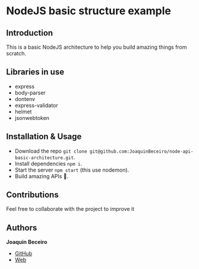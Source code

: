 # NodeJS basic structure example

## Introduction
This is a basic NodeJS architecture to help you build amazing things from scratch.

## Libraries in use
- express
- body-parser
- dontenv
- express-validator
- helmet
- jsonwebtoken

## Installation & Usage
- Download the repo `git clone git@github.com:JoaquinBeceiro/node-api-basic-architecture.git`.
- Install dependencies `npm i`.
- Start the server `npm start` (this use nodemon).
- Build amazing APIs 🚀.


## Contributions
Feel free to collaborate with the project to improve it

## Authors
 **Joaquin Beceiro** 
- [GitHub](https://github.com/JoaquinBeceiro) 
- [Web](https://JoaquinBeceiro.com.uy)